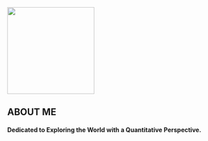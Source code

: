 <img src="https://media.giphy.com/media/FMg8v84fdwdJmkgtF6/giphy.gif?cid=790b76110clfp9s6aemv15v5bp2pf0vw4dutio64duu4h080&ep=v1_stickers_search&rid=giphy.gif&ct=s" width="200">
<h2>ABOUT ME</h2>
<h4>Dedicated to Exploring the World with a Quantitative Perspective. <h4>

